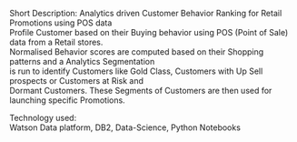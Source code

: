 Short Description:
Analytics driven Customer Behavior Ranking for Retail Promotions using POS data  
Profile Customer based on their Buying behavior using POS (Point of Sale) data from a Retail stores.  
Normalised Behavior scores are computed based on their Shopping patterns and a Analytics Segmentation  
is run to identify Customers like Gold Class, Customers with Up Sell prospects or Customers at Risk and   
Dormant Customers. These Segments of Customers are then used for launching specific Promotions.  
  
Technology used:  
Watson Data platform, DB2, Data-Science, Python Notebooks  
